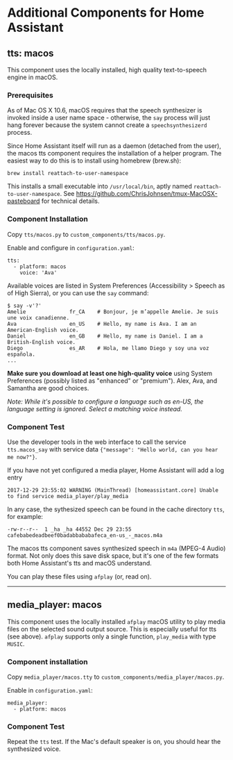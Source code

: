 # Additional Components for Home Assistant

## tts: macos

This component uses the locally installed, high quality text-to-speech engine in macOS.

### Prerequisites

As of Mac OS X 10.6, macOS requires that the speech synthesizer is invoked inside a user name space - otherwise, the `say` process will just hang forever because the system cannot create a `speechsynthesizerd` process.

Since Home Assistant itself will run as a daemon (detached from the user),
the macos tts component requires the installation of a helper program. The easiest way to do this is to install using
homebrew (brew.sh):
```
brew install reattach-to-user-namespace
```

This installs a small executable into `/usr/local/bin`, aptly named `reattach-to-user-namespace`. See https://github.com/ChrisJohnsen/tmux-MacOSX-pasteboard for technical details.

### Component Installation

Copy `tts/macos.py` to `custom_components/tts/macos.py`.

Enable and configure in `configuration.yaml`:

``` 
tts:
  - platform: macos
    voice: 'Ava'
```

Available voices are listed in System Preferences (Accessibility > Speech as of High Sierra), or you can use the `say` command:
```
$ say -v'?'
Amelie              fr_CA    # Bonjour, je m’appelle Amelie. Je suis une voix canadienne.
Ava                 en_US    # Hello, my name is Ava. I am an American-English voice.
Daniel              en_GB    # Hello, my name is Daniel. I am a British-English voice.
Diego               es_AR    # Hola, me llamo Diego y soy una voz española.
...
```
**Make sure you download at least one high-quality voice** using System Preferences (possibly listed as "enhanced" or "premium").
Alex, Ava, and Samantha are good choices.

_Note: While it's possible to configure a language such as en-US, the language setting is ignored. Select a matching voice
instead._

### Component Test

Use the developer tools in the web interface to call the service `tts.macos_say` with service data
`{"message": "Hello world, can you hear me now?"}`.

If you have not yet configured a media player, Home Assistant will add a log entry
```
2017-12-29 23:55:02 WARNING (MainThread) [homeassistant.core] Unable to find service media_player/play_media
```

In any case, the sythesized speech can be found in the cache directory `tts`, for example:
```
-rw-r--r--  1 _ha _ha 44552 Dec 29 23:55 cafebabedeadbeef0badabbababafeca_en-us_-_macos.m4a
```

The macos tts component saves synthesized speech in `m4a` (MPEG-4 Audio) format. Not only does this save disk space, but it's one
of the few formats both Home Assistant's tts and macOS understand.

You can play these files using `afplay` (or, read on).

------------------------------
## media_player: macos

This component uses the locally installed `afplay` macOS utility to play media files on the selected sound output source.
This is especially useful for tts (see above). `afplay` supports only a single function, `play_media` with type `MUSIC`.

### Component installation

Copy `media_player/macos.tty` to `custom_components/media_player/macos.py`.

Enable in `configuration.yaml`:

```
media_player:
  - platform: macos
```

### Component Test

Repeat the `tts` test. If the Mac's default speaker is on, you should hear the synthesized voice.


